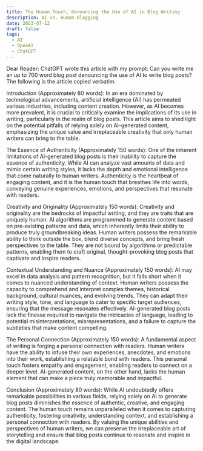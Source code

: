 ```yaml
---
title: The Human Touch, Denouncing the Use of AI in Blog Writing
description: AI vs. Human Blogging
date: 2023-07-12
draft: false
tags:
  - AI
  - OpenAI
  - ChatGPT
---
```

Dear Reader: ChatGPT wrote this article with my prompt: Can you write me an up to 700 word blog post denouncing the use of AI to write blog posts? The following is the article copied verbatim.

Introduction (Approximately 80 words):
In an era dominated by technological advancements, artificial intelligence (AI) has permeated various industries, including content creation. However, as AI becomes more prevalent, it is crucial to critically examine the implications of its use in writing, particularly in the realm of blog posts. This article aims to shed light on the potential pitfalls of relying solely on AI-generated content, emphasizing the unique value and irreplaceable creativity that only human writers can bring to the table.

The Essence of Authenticity (Approximately 150 words):
One of the inherent limitations of AI-generated blog posts is their inability to capture the essence of authenticity. While AI can analyze vast amounts of data and mimic certain writing styles, it lacks the depth and emotional intelligence that come naturally to human writers. Authenticity is the heartbeat of engaging content, and it is the human touch that breathes life into words, conveying genuine experiences, emotions, and perspectives that resonate with readers.

Creativity and Originality (Approximately 150 words):
Creativity and originality are the bedrocks of impactful writing, and they are traits that are uniquely human. AI algorithms are programmed to generate content based on pre-existing patterns and data, which inherently limits their ability to produce truly groundbreaking ideas. Human writers possess the remarkable ability to think outside the box, blend diverse concepts, and bring fresh perspectives to the table. They are not bound by algorithms or predictable patterns, enabling them to craft original, thought-provoking blog posts that captivate and inspire readers.

Contextual Understanding and Nuance (Approximately 150 words):
AI may excel in data analysis and pattern recognition, but it falls short when it comes to nuanced understanding of context. Human writers possess the capacity to comprehend and interpret complex themes, historical background, cultural nuances, and evolving trends. They can adapt their writing style, tone, and language to cater to specific target audiences, ensuring that the message resonates effectively. AI-generated blog posts lack the finesse required to navigate the intricacies of language, leading to potential misinterpretations, misrepresentations, and a failure to capture the subtleties that make content compelling.

The Personal Connection (Approximately 150 words):
A fundamental aspect of writing is forging a personal connection with readers. Human writers have the ability to infuse their own experiences, anecdotes, and emotions into their work, establishing a relatable bond with readers. This personal touch fosters empathy and engagement, enabling readers to connect on a deeper level. AI-generated content, on the other hand, lacks the human element that can make a piece truly memorable and impactful.

Conclusion (Approximately 80 words):
While AI undoubtedly offers remarkable possibilities in various fields, relying solely on AI to generate blog posts diminishes the essence of authentic, creative, and engaging content. The human touch remains unparalleled when it comes to capturing authenticity, fostering creativity, understanding context, and establishing a personal connection with readers. By valuing the unique abilities and perspectives of human writers, we can preserve the irreplaceable art of storytelling and ensure that blog posts continue to resonate and inspire in the digital landscape.
